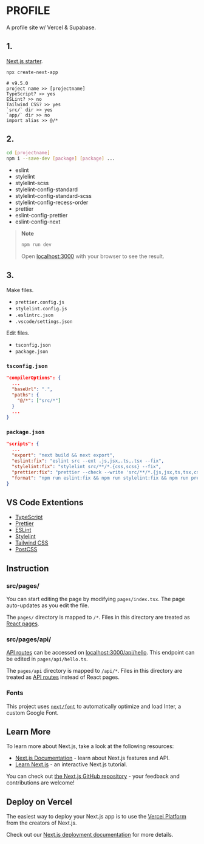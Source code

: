 # PROFILE

A profile site w/ Vercel & Supabase.

## 1.

[Next.js starter](https://nextjs.org/docs/api-reference/create-next-app).

```bash
npx create-next-app
```

```
# v9.5.0
project name >> [projectname]
TypeScript? >> yes
ESLint? >> no
Tailwind CSS? >> yes
`src/` dir >> yes
`app/` dir >> no
import alias >> @/*
```

## 2.

```bash
cd [projectname]
npm i --save-dev [package] [package] ...
```

- eslint
- stylelint
- stylelint-scss
- stylelint-config-standard
- stylelint-config-standard-scss
- stylelint-config-recess-order
- prettier
- eslint-config-prettier
- eslint-config-next

> **Note**
>
> ```bash
> npm run dev
> ```
>
> Open [localhost:3000](http://localhost:3000) with your browser to see the result.

## 3.

Make files.

- `prettier.config.js`
- `stylelint.config.js`
- `.eslintrc.json`
- `.vscode/settings.json`

Edit files.

- `tsconfig.json`
- `package.json`

### `tsconfig.json`

```json
"compilerOptions": {
  ...
  "baseUrl": ".",
  "paths": {
    "@/*": ["src/*"]
  }
  ...
}
```

### `package.json`

```json
"scripts": {
  ...
  "export": "next build && next export",
  "eslint:fix": "eslint src --ext .js,jsx,.ts,.tsx --fix",
  "stylelint:fix": "stylelint src/**/*.{css,scss} --fix",
  "prettier:fix": "prettier --check --write 'src/**/*.{js,jsx,ts,tsx,css,scss,md,mdx}'",
  "format": "npm run eslint:fix && npm run stylelint:fix && npm run prettier:fix"
}
```

## VS Code Extentions

- [TypeScript](https://marketplace.visualstudio.com/items?itemName=ms-vscode.vscode-typescript-next)
- [Prettier](https://marketplace.visualstudio.com/items?itemName=esbenp.prettier-vscode)
- [ESLint](https://marketplace.visualstudio.com/items?itemName=dbaeumer.vscode-eslint)
- [Stylelint](https://marketplace.visualstudio.com/items?itemName=stylelint.vscode-stylelint)
- [Tailwind CSS](https://marketplace.visualstudio.com/items?itemName=bradlc.vscode-tailwindcss)
- [PostCSS](https://marketplace.visualstudio.com/items?itemName=csstools.postcss)

## Instruction

### src/pages/

You can start editing the page by modifying `pages/index.tsx`. The page auto-updates as you edit the file.

The `pages/` directory is mapped to `/*`. Files in this directory are treated as [React pages](https://nextjs.org/docs/routing/introduction).

### src/pages/api/

[API routes](https://nextjs.org/docs/api-routes/introduction) can be accessed on [localhost:3000/api/hello](http://localhost:3000/api/hello). This endpoint can be edited in `pages/api/hello.ts`.

The `pages/api` directory is mapped to `/api/*`. Files in this directory are treated as [API routes](https://nextjs.org/docs/api-routes/introduction) instead of React pages.

### Fonts

This project uses [`next/font`](https://nextjs.org/docs/basic-features/font-optimization) to automatically optimize and load Inter, a custom Google Font.

## Learn More

To learn more about Next.js, take a look at the following resources:

- [Next.js Documentation](https://nextjs.org/docs) - learn about Next.js features and API.
- [Learn Next.js](https://nextjs.org/learn) - an interactive Next.js tutorial.

You can check out [the Next.js GitHub repository](https://github.com/vercel/next.js/) - your feedback and contributions are welcome!

## Deploy on Vercel

The easiest way to deploy your Next.js app is to use the [Vercel Platform](https://vercel.com/new?utm_medium=default-template&filter=next.js&utm_source=create-next-app&utm_campaign=create-next-app-readme) from the creators of Next.js.

Check out our [Next.js deployment documentation](https://nextjs.org/docs/deployment) for more details.
